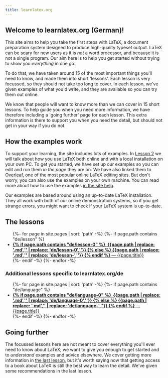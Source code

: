 ```yaml
---
title: learnlatex.org
---
```


## Welcome to learnlatex.org (German)!

This site aims to help you take the first steps with LaTeX, a document
preparation system designed to produce high-quality typeset output. LaTeX can
be scary for new users as it is _not_ a word processor, and because it is not a
single program. Our aim here is to help you get started without trying to show
you _everything_ in one go.

To do that, we have taken around 15 of the most important things you'll need to
know, and made them into short 'lessons'. Each lesson is very focussed, so they
should not take too long to cover. In each lesson, we've given examples of what
you'd write, and they are available so you can try them out online.

We know that people will want to know more than we can cover in 15 short
lessons. To help guide you when you need more information, we have therefore
including a 'going further' page for each lesson. This extra information is
there to support you when you need the detail, but should not get in your
way if you do not.

## How the examples work

To support your learning, the site includes lots of examples. In
[Lesson 2](de/lesson-02) we will talk about how you use LaTeX both online and with
a local installation on your own PC. To get you started, we have set up
our examples so you can edit and run them _in the page_ they are on. We
have also linked them to [Overleaf](https://www.overleaf.com), one of the
most popular online LaTeX editing sites. But don't worry, you can also
use the examples on your own machine. You can read more about how to use the
examples [in the site help](de/help).

Our examples are based around using an up-to-date LaTeX installation. They
all work with both of our online demonstration systems, so if you get strange
errors, you might want to check if your LaTeX system is up-to-date.

## The lessons

<ul>
{%- for page in site.pages | sort: 'path' -%}
{%- if page.path  contains "de/lesson" %}
<li><a href="{{page.path | replace: '.md','' | replace: 'de/',''}}">
<b>
{% if page.path contains "de/lesson-0" %}
&#160;{{page.path | replace: '.md','' | replace: 'de/lesson-0',''}}
{% else %}
{{page.path | replace: '.md','' | replace: 'de/lesson-',''}}
{% endif %}
</b>
&mdash; {{page.title}}</a></li>
{%- endif -%}
{%- endfor -%}
</ul>

### Additional lessons specific to learnlatex.org/de

<ul>
{%- for page in site.pages | sort: 'path' -%}
{%- if page.path  contains "de/language" %}
<li><a href="{{page.path | replace: '.md','' | replace: 'de/', ''}}">
<b>
{% if page.path contains "de/language-0" %}
&#160;{{page.path | replace: '.md','' | replace: 'de/language-0',''}}
{% else %}
{{page.path | replace: '.md','' | replace: 'de/language-',''}}
{% endif %}
</b>
&mdash; {{page.title}}</a></li>
{%- endif -%}
{%- endfor -%}
</ul>

## Going further

The focussed lessons here are not meant to cover everything you'll ever need to
know about LaTeX; we want to give you enough to get started and to _understand_
examples and advice elsewhere. We cover getting more information in [the last
lesson](de/lesson-15), but it's worth saying now that getting access to a book
about LaTeX is still the  best way to learn the detail. We've given some
recommendations in the last lesson.
